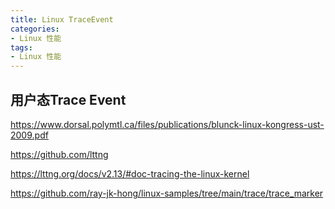 ```yaml
---
title: Linux TraceEvent
categories: 
- Linux 性能
tags:
- Linux 性能
---
```


## 用户态Trace Event

https://www.dorsal.polymtl.ca/files/publications/blunck-linux-kongress-ust-2009.pdf

https://github.com/lttng

https://lttng.org/docs/v2.13/#doc-tracing-the-linux-kernel

https://github.com/ray-jk-hong/linux-samples/tree/main/trace/trace_marker
